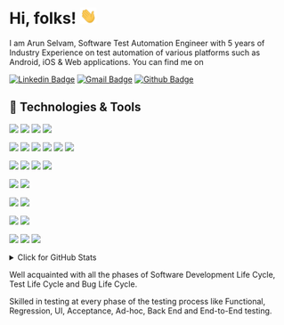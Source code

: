 # Hi, folks! <img src="https://raw.githubusercontent.com/ArunSelvam11/ArunSelvam11/master/wave.gif" width="30px">


I am Arun Selvam, Software Test Automation Engineer with 5 years of Industry Experience on test automation of various platforms such as Android, iOS & Web applications. You can find me on

[![Linkedin Badge](https://img.shields.io/badge/-Linkedin-blue?style=flat-square&logo=Linkedin&logoColor=white&link=https://www.linkedin.com/in/arun-selvam-kanthavel/)](https://www.linkedin.com/in/arun-selvam-kanthavel/)
[![Gmail Badge](https://img.shields.io/badge/-Gmail-c14438?style=flat-square&logo=Gmail&logoColor=white&link=mailto:arun111090@gmail.com)](mailto:arun111090@gmail.com)
[![Github Badge](https://img.shields.io/badge/-Github-181717?style=flat-square&logo=Github&logoColor=white&link=https://github.com/ArunSelvam11)](https://github.com/ArunSelvam11)



## 🔧 Technologies & Tools
![](https://img.shields.io/badge/Code-Java-informational?style=flat&logo=java&color=2bbc8a)
![](https://img.shields.io/badge/Code-Python-informational?style=flat&logo=python&color=2bbc8a)
![](https://img.shields.io/badge/Code-Kotlin-informational?style=flat&logo=kotlin&color=2bbc8a)
![](https://img.shields.io/badge/Code-Swift-informational?style=flat&logo=swift&color=2bbc8a)

![](https://img.shields.io/badge/Framework-Appium-informational?style=flat&logo=appium&logoColor=white&color=2bbc8a)
![](https://img.shields.io/badge/Framework-Selenium-informational?style=flat&logo=selenium&logoColor=white&color=2bbc8a)
![](https://img.shields.io/badge/Framework-UI_Automator-informational?style=flat&logo=<LOGO_NAME>&logoColor=white&color=2bbc8a)
![](https://img.shields.io/badge/Framework-XCUITest-informational?style=flat&logo=<LOGO_NAME>&logoColor=white&color=2bbc8a)
![](https://img.shields.io/badge/DSL-REST_Assured-informational?style=flat&logo=<LOGO_NAME>&logoColor=white&color=2bbc8a)
![](https://img.shields.io/badge/Framework-SpringBoot-informational?style=flat&logo=springboot&logoColor=white&color=2bbc8a)

![](https://img.shields.io/badge/VCS-Git-informational?style=flat&logo=git&color=2bbc8a)
![](https://img.shields.io/badge/CI/CD-Jenkins-informational?style=flat&logo=jenkins&color=2bbc8a)
![](https://img.shields.io/badge/Cloud-AWS-informational?style=flat&logo=amazon-aws&color=2bbc8a)
![](https://img.shields.io/badge/Build-Docker-informational?style=flat&logo=docker&color=2bbc8a)

![](https://img.shields.io/badge/Tools-Postman-informational?style=flat&logo=postman&color=2bbc8a)
![](https://img.shields.io/badge/Tools-Jira-informational?style=flat&logo=jira&color=2bbc8a)

![](https://img.shields.io/badge/DB-MySQL-informational?style=flat&logo=mysql&color=2bbc8a)
![](https://img.shields.io/badge/DB-Redis-informational?style=flat&logo=redis&color=2bbc8a)

![](https://img.shields.io/badge/OS-macOS-informational?style=flat&logo=apple&color=2bbc8a)
![](https://img.shields.io/badge/OS-Windows-informational?style=flat&logo=windows&color=2bbc8a)

![](https://img.shields.io/badge/Editor-IntelliJ_IDEA-informational?style=flat&logo=intellij-idea&color=2bbc8a)
![](https://img.shields.io/badge/Editor-Android_Studio-informational?style=flat&logo=android-studio&color=2bbc8a)
![](https://img.shields.io/badge/Editor-Xcode-informational?style=flat&logo=xcode&color=2bbc8a)

<details>
<summary>Click for GitHub Stats</summary>
<p align="center">
    <img alt = "GitHub Stats" src="https://github-readme-stats.vercel.app/api?username=ArunSelvam11&show_icons=true&hide=issues&icon_color=000000&hide_border=true&title_color=5391FE&text_color=555">
    <br>
    <img alt = "Top Language" src="https://github-readme-stats.vercel.app/api/top-langs/?username=ArunSelvam11&hide=html,&hide_border=true&title_color=5391FE&text_color=555"
</p>
</details> 


Well acquainted with all the phases of Software Development Life Cycle, Test Life Cycle and Bug Life Cycle.

Skilled in testing at every phase of the testing process like Functional, Regression, UI, Acceptance, Ad-hoc, Back End and End-to-End testing.

<!-- links to social media icons -->
<!-- Another Example :  You can find me on [![LinkedIn][3.2]][3]. -->

<!-- icons with padding -->

[1.1]: http://i.imgur.com/tXSoThF.png (twitter icon with padding)
[2.1]: http://i.imgur.com/0o48UoR.png (github icon with padding)

<!-- icons without padding -->

[1.2]: http://i.imgur.com/wWzX9uB.png (twitter icon without padding)
[2.2]: http://i.imgur.com/9I6NRUm.png (github icon without padding)
[3.2]: https://raw.githubusercontent.com/ArunSelvam11/ArunSelvam11/master/linkedin-3-16.png (LinkedIn icon without padding)

  
<!-- links to your social media accounts -->

[1]: https://twitter.com/
[2]: https://github.com/ArunSelvam11/
[3]: https://www.linkedin.com/in/arun-selvam-kanthavel/

<!-- Resources -->
<!-- Icons: https://simpleicons.org/ -->
<!-- GitHub Stats: https://github.com/anuraghazra/github-readme-stats -->
<!-- Emojis: https://emojipedia.org/emoji/ -->
<!-- HTML Emojis: https://www.fileformat.info/index.htm -->
<!-- Shields: https://shields.io/ -->
<!-- Awesome GitHub Profile README: https://github.com/abhisheknaiidu/awesome-github-profile-readme -->

<!-- For future: -->
<!-- [![Website Badge](https://img.shields.io/badge/-Website-informational?style=flat-square&logo=jekyll&logoColor=white&link=https://github.com/ArunSelvam11)](https://br3ndonland.github.io) -->


<!--
**ArunSelvam11/ArunSelvam11** is a ✨ _special_ ✨ repository because its `README.md` (this file) appears on your GitHub profile.

Here are some ideas to get you started:

- 🔭 I’m currently working on ...
- 🌱 I’m currently learning ...
- 👯 I’m looking to collaborate on ...
- 🤔 I’m looking for help with ...
- 💬 Ask me about ...
- 📫 How to reach me: ...
- 😄 Pronouns: ...
- ⚡ Fun fact: ...
-->
